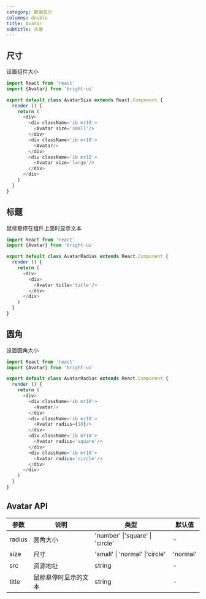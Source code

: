 ```yaml
---
category: 数据显示
columns: double
title: Avatar
subtitle: 头像
---
```


## 尺寸

设置组件大小

```js
import React from 'react'
import {Avatar} from 'bright-ui'

export default class AvatarSize extends React.Component {
  render () {
    return (
      <div>
        <div className='ib mr10'>
          <Avatar size='small'/>
        </div>
        <div className='ib mr10'>
          <Avatar/>
        </div>
        <div className='ib mr10'>
          <Avatar size='large'/>
        </div>
      </div>
    )
  }
}
```

## 标题

鼠标悬停在组件上面时显示文本

```js
import React from 'react'
import {Avatar} from 'bright-ui'

export default class AvatarRadius extends React.Component {
  render () {
    return (
      <div>
        <div>
          <Avatar title='title'/>
        </div>
      </div>
    )
  }
}
```

## 圆角

设置圆角大小

```js
import React from 'react'
import {Avatar} from 'bright-ui'

export default class AvatarRadius extends React.Component {
  render () {
    return (
      <div>
        <div className='ib mr10'>
          <Avatar/>
        </div>
        <div className='ib mr10'>
          <Avatar radius={10}/>
        </div>
        <div className='ib mr10'>
          <Avatar radius='square'/>
        </div>
        <div className='ib mr10'>
          <Avatar radius='circle'/>
        </div>
      </div>
    )
  }
}
```

## Avatar API

| 参数 | 说明 | 类型 | 默认值 |
|---|---|---|---|
| radius | 圆角大小 | 'number' \|'square' \| 'circle' | - |
| size | 尺寸 | 'small' \| 'normal' \|'circle' | 'normal' |
| src | 资源地址 | string | - |
| title | 鼠标悬停时显示的文本 | string | - |
